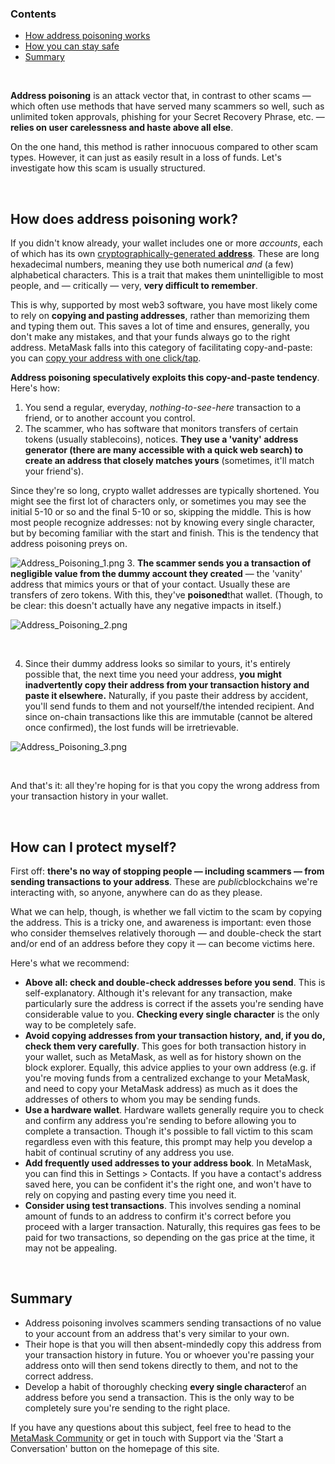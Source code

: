 ### Contents


* [How address poisoning works](#h_01GPGR9YPJAXM3MBVAV6ZS85GR)
* [How you can stay safe](#h_01GPGRA3FYCA7EEKVJT3ZEGEQY)
* [Summary](#h_01GPGRA8SQJZ1GA7X05TE6S9ZW)


 


**Address poisoning** is an attack vector that, in contrast to other scams — which often use methods that have served many scammers so well, such as unlimited token approvals, phishing for your Secret Recovery Phrase, etc. — **relies on user carelessness and haste above all else**. 


On the one hand, this method is rather innocuous compared to other scam types. However, it can just as easily result in a loss of funds. Let's investigate how this scam is usually structured.


 


How does address poisoning work?
--------------------------------


If you didn't know already, your wallet includes one or more *accounts*, each of which has its own [cryptographically-generated **address**](https://metamask.zendesk.com/hc/en-us/articles/4702972178459). These are long hexadecimal numbers, meaning they use both numerical *and* (a few) alphabetical characters. This is a trait that makes them unintelligible to most people, and — critically — very, **very difficult to remember**. 


This is why, supported by most web3 software, you have most likely come to rely on **copying and pasting addresses**, rather than memorizing them and typing them out. This saves a lot of time and ensures, generally, you don't make any mistakes, and that your funds always go to the right address. MetaMask falls into this category of facilitating copy-and-paste: you can [copy your address with one click/tap](https://metamask.zendesk.com/hc/en-us/articles/360015289512). 


**Address poisoning speculatively exploits this copy-and-paste tendency**. Here's how:


1. You send a regular, everyday, *nothing-to-see-here* transaction to a friend, or to another account you control.
2. The scammer, who has software that monitors transfers of certain tokens (usually stablecoins), notices. **They use a 'vanity' address generator (there are many accessible with a quick web search) to create an address that closely matches yours** (sometimes, it'll match your friend's).  


Since they're so long, crypto wallet addresses are typically shortened. You might see the first lot of characters only, or sometimes you may see the initial 5-10 or so and the final 5-10 or so, skipping the middle. This is how most people recognize addresses: not by knowing every single character, but by becoming familiar with the start and finish. This is the tendency that address poisoning preys on.


![Address_Poisoning_1.png](https://support.metamask.io/hc/article_attachments/12273457489947)
3. **The scammer sends you a transaction of negligible value from the dummy account they created** — the 'vanity' address that mimics yours or that of your contact. Usually these are transfers of zero tokens. With this, they've **poisoned**that wallet. (Though, to be clear: this doesn't actually have any negative impacts in itself.)


![Address_Poisoning_2.png](https://support.metamask.io/hc/article_attachments/12273434617243)


 


4. Since their dummy address looks so similar to yours, it's entirely possible that, the next time you need your address, **you might inadvertently copy their address from your transaction history and paste it elsewhere.** Naturally, if you paste their address by accident, you'll send funds to them and not yourself/the intended recipient. And since on-chain transactions like this are immutable (cannot be altered once confirmed), the lost funds will be irretrievable.


![Address_Poisoning_3.png](https://support.metamask.io/hc/article_attachments/12273457822363)


 


And that's it: all they're hoping for is that you copy the wrong address from your transaction history in your wallet.


 


How can I protect myself?
-------------------------


First off: **there's no way of stopping people — including scammers — from sending transactions to your address**. These are *public*blockchains we're interacting with, so anyone, anywhere can do as they please. 


What we can help, though, is whether we fall victim to the scam by copying the address. This is a tricky one, and awareness is important: even those who consider themselves relatively thorough — and double-check the start and/or end of an address before they copy it — can become victims here.


Here's what we recommend:


* **Above all: check and double-check addresses before you send**. This is self-explanatory. Although it's relevant for any transaction, make particularly sure the address is correct if the assets you're sending have considerable value to you. **Checking every single character** is the only way to be completely safe.
* **Avoid copying addresses from your transaction history,** **and, if you do, check them very carefully**. This goes for both transaction history in your wallet, such as MetaMask, as well as for history shown on the block explorer. Equally, this advice applies to your own address (e.g. if you're moving funds from a centralized exchange to your MetaMask, and need to copy your MetaMask address) as much as it does the addresses of others to whom you may be sending funds.
* **Use a hardware wallet**. Hardware wallets generally require you to check and confirm any address you're sending to before allowing you to complete a transaction. Though it's possible to fall victim to this scam regardless even with this feature, this prompt may help you develop a habit of continual scrutiny of any address you use.
* **Add frequently used addresses to your address book**. In MetaMask, you can find this in Settings > Contacts. If you have a contact's address saved here, you can be confident it's the right one, and won't have to rely on copying and pasting every time you need it.
* **Consider using test transactions**. This involves sending a nominal amount of funds to an address to confirm it's correct before you proceed with a larger transaction. Naturally, this requires gas fees to be paid for two transactions, so depending on the gas price at the time, it may not be appealing.


 


Summary
-------


* Address poisoning involves scammers sending transactions of no value to your account from an address that's very similar to your own.
* Their hope is that you will then absent-mindedly copy this address from your transaction history in future. You or whoever you're passing your address onto will then send tokens directly to them, and not to the correct address.
* Develop a habit of thoroughly checking **every single character**of an address before you send a transaction. This is the only way to be completely sure you're sending to the right place.


If you have any questions about this subject, feel free to head to the [MetaMask Community](https://community.metamask.io/) or get in touch with Support via the 'Start a Conversation' button on the homepage of this site. 

